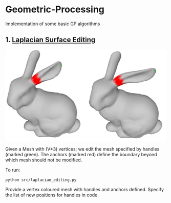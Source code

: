 # Geometric-Processing
Implementation of some basic GP algorithms

## 1. [Laplacian Surface Editing](https://graphics.stanford.edu/courses/cs468-07-winter/Papers/sgp2004_laplace.pdf)

<img src="images/laplacian_edit.png" width="600">

Given a Mesh with (V*3) vertices; we edit the mesh specified by handles (marked green). The anchors (marked red) define the boundary beyond which mesh should not be modified.

To run: 

    python src/laplacian_editing.py

Provide a vertex coloured mesh with handles and anchors defined. Specify the list of new positions for handles in code.
